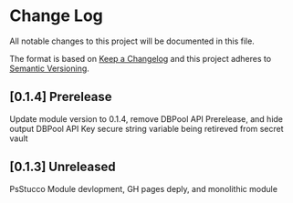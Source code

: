 # Change Log

All notable changes to this project will be documented in this file.

The format is based on [Keep a Changelog](http://keepachangelog.com/)
and this project adheres to [Semantic Versioning](http://semver.org/).

## [0.1.4] Prerelease

Update module version to 0.1.4, remove DBPool API Prerelease, and hide output DBPool API Key secure string variable being retireved from secret vault

## [0.1.3] Unreleased

PsStucco Module devlopment, GH pages deply, and monolithic module
